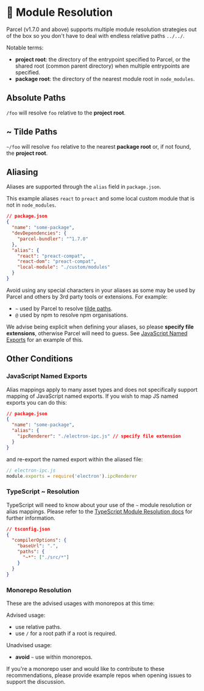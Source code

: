 # 📔 Module Resolution

Parcel (v1.7.0 and above) supports multiple module resolution strategies out of the box so you don't have to deal with endless relative paths `../../`.

Notable terms:

- **project root**: the directory of the entrypoint specified to Parcel, or the shared root (common parent directory) when multiple entrypoints are specified.
- **package root**: the directory of the nearest module root in `node_modules`.

## Absolute Paths

`/foo` will resolve `foo` relative to the **project root**.

## ~ Tilde Paths

`~/foo` will resolve `foo` relative to the nearest **package root** or, if not found, the **project root**.

## Aliasing

Aliases are supported through the `alias` field in `package.json`.

This example aliases `react` to `preact` and some local custom module that is not in `node_modules`.

```json
// package.json
{
  "name": "some-package",
  "devDependencies": {
    "parcel-bundler": "^1.7.0"
  },
  "alias": {
    "react": "preact-compat",
    "react-dom": "preact-compat",
    "local-module": "./custom/modules"
  }
}
```

Avoid using any special characters in your aliases as some may be used by Parcel and others by 3rd party tools or extensions. For example:

- `~` used by Parcel to resolve [tilde paths](#~-tilde-paths).
- `@` used by npm to resolve npm organisations.

We advise being explicit when defining your aliases, so please **specify file extensions**, otherwise Parcel will need to guess. See [JavaScript Named Exports](#JavaScript-Named-Exports) for an example of this.

## Other Conditions

### JavaScript Named Exports

Alias mappings apply to many asset types and does not specifically support mapping of JavaScript named exports. If you wish to map JS named exports you can do this:

```json
// package.json
{
  "name": "some-package",
  "alias": {
    "ipcRenderer": "./electron-ipc.js" // specify file extension
  }
}
```

and re-export the named export within the aliased file:

```js
// electron-ipc.js
module.exports = require('electron').ipcRenderer
```

### TypeScript ~ Resolution

TypeScript will need to know about your use of the `~` module resolution or alias mappings. Please refer to the [TypeScript Module Resolution docs](https://www.typescriptlang.org/docs/handbook/module-resolution.html) for further information.

```json
// tsconfig.json
{
  "compilerOptions": {
    "baseUrl": ".",
    "paths": {
      "~*": ["./src/*"]
    }
  }
}
```

### Monorepo Resolution

These are the advised usages with monorepos at this time:

Advised usage:

- use relative paths.
- use `/` for a root path if a root is required.

Unadvised usage:

- **avoid** `~` use within monorepos.

If you're a monorepo user and would like to contribute to these recommendations, please provide example repos when opening issues to support the discussion.
